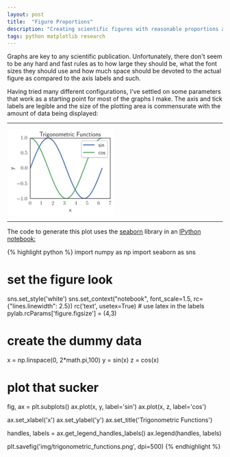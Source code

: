 ```yaml
---
layout: post
title:  "Figure Proportions"
description: "Creating scientific figures with reasonable proportions and font sizes using IPython Notebook"
tags: python matplotlib research
---
```

<meta charset="utf-8"> 
<img itemprop="image" src="/img/layouts_upon_layouts_itemprop.png" style='display:none' width=200 height=130>

Graphs are key to any scientific publication. Unfortunately, there don't seem
to be any hard and fast rules as to how large they should be, what the font
sizes they should use and how much space should be devoted to the actual
figure as compared to the axis labels and such.

Having tried many different configurations, I've settled on some parameters
that work as a starting point for most of the graphs I make. The axis and tick
labels are legible and the size of the plotting area is commensurate with the
amount of data being displayed:

<hr>
<img src="/img/trigonometric_functions.png" width=250 align="middle">
<hr>

 The code to generate this plot uses the <a
 href="http://stanford.edu/~mwaskom/software/seaborn/">seaborn</a> library in
 an <a href="http://ipython.org/notebook.html">IPython notebook:</a>


{% highlight python %}
import numpy as np
import seaborn as sns

# set the figure look
sns.set_style('white')
sns.set_context("notebook", font_scale=1.5, rc={"lines.linewidth": 2.5})
rc('text', usetex=True)    # use latex in the labels
pylab.rcParams['figure.figsize'] = (4,3)

# create the dummy data
x = np.linspace(0, 2*math.pi,100)
y = sin(x)
z = cos(x)

# plot that sucker
fig, ax = plt.subplots()
ax.plot(x, y, label='sin')
ax.plot(x, z, label='cos')

ax.set_xlabel('x')
ax.set_ylabel('y')
ax.set_title('Trigonometric Functions')

handles, labels = ax.get_legend_handles_labels()
ax.legend(handles, labels)

plt.savefig('img/trigonometric_functions.png', dpi=500)
{% endhighlight %}



